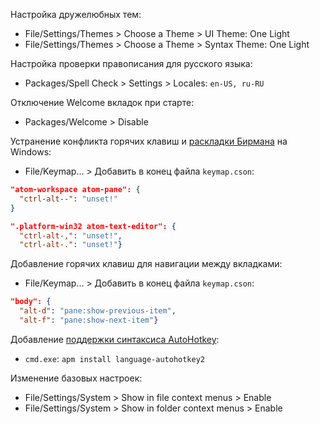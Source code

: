 Настройка дружелюбных тем:

* File/Settings/Themes > Choose a Theme > UI Theme: One Light
* File/Settings/Themes > Choose a Theme > Syntax Theme: One Light

Настройка проверки правописания для русского языка:

* Packages/Spell Check > Settings > Locales: `en-US, ru-RU`

Отключение Welcome вкладок при старте:

* Packages/Welcome > Disable

Устранение конфликта горячих клавиш и [раскладки Бирмана](http://ilyabirman.ru/projects/typography-layout/) на Windows:

* File/Keymap... > Добавить в конец файла `keymap.cson`:

``` json
"atom-workspace atom-pane": {
  "ctrl-alt--": "unset!"
}

".platform-win32 atom-text-editor": {
  "ctrl-alt-,": "unset!",
  "ctrl-alt-.": "unset!"}
```

Добавление горячих клавиш для навигации между вкладками:

* File/Keymap... > Добавить в конец файла `keymap.cson`:

``` json
"body": {
  "alt-d": "pane:show-previous-item",
  "alt-f": "pane:show-next-item"}
```

Добавление [поддержки синтаксиса AutoHotkey](https://github.com/cescue/language-autohotkey):

* `cmd.exe`: `apm install language-autohotkey2`

Изменение базовых настроек:

* File/Settings/System > Show in file context menus > Enable
* File/Settings/System > Show in folder context menus > Enable

